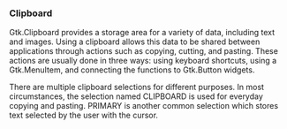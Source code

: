 ### Clipboard

Gtk.Clipboard provides a storage area for a variety of data, including text and images. Using a clipboard allows this data to be shared between applications through actions such as copying, cutting, and pasting. These actions are usually done in three ways: using keyboard shortcuts, using a Gtk.MenuItem, and connecting the functions to Gtk.Button widgets.

There are multiple clipboard selections for different purposes. In most circumstances, the selection named CLIPBOARD is used for everyday copying and pasting. PRIMARY is another common selection which stores text selected by the user with the cursor.
